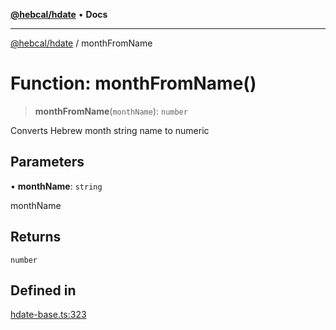 [**@hebcal/hdate**](../README.md) • **Docs**

***

[@hebcal/hdate](../globals.md) / monthFromName

# Function: monthFromName()

> **monthFromName**(`monthName`): `number`

Converts Hebrew month string name to numeric

## Parameters

• **monthName**: `string`

monthName

## Returns

`number`

## Defined in

[hdate-base.ts:323](https://github.com/hebcal/hdate-js/blob/0598d33c365bb80f37dc49c0f800617668c63a8d/src/hdate-base.ts#L323)

